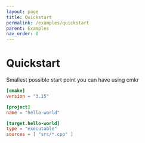 ```yaml
---
layout: page
title: Quickstart
permalink: /examples/quickstart
parent: Examples
nav_order: 0
---
```


# Quickstart

Smallest possible start point you can have using cmkr

```toml
[cmake]
version = "3.15"

[project]
name = "hello-world"

[target.hello-world]
type = "executable"
sources = [ "src/*.cpp" ]
```
